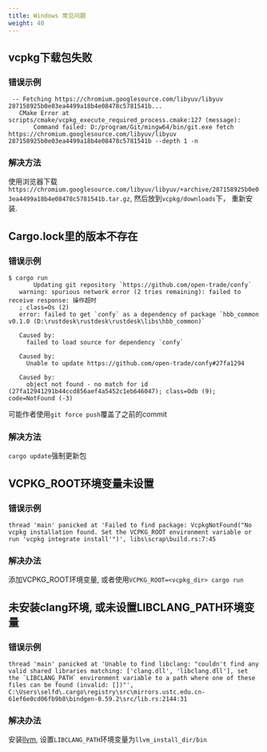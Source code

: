 ```yaml
---
title: Windows 常见问题
weight: 40
---
```


## vcpkg下载包失败
### 错误示例
```
 -- Fetching https://chromium.googlesource.com/libyuv/libyuv 287158925b0e03ea4499a18b4e08478c5781541b...
   CMake Error at scripts/cmake/vcpkg_execute_required_process.cmake:127 (message):
       Command failed: D:/program/Git/mingw64/bin/git.exe fetch https://chromium.googlesource.com/libyuv/libyuv 287158925b0e03ea4499a18b4e08478c5781541b --depth 1 -n
```
### 解决方法
使用浏览器下载`https://chromium.googlesource.com/libyuv/libyuv/+archive/287158925b0e03ea4499a18b4e08478c5781541b.tar.gz`,  然后放到`vcpkg/downloads`下， 重新安装.



## Cargo.lock里的版本不存在
### 错误示例
```
$ cargo run
       Updating git repository `https://github.com/open-trade/confy`
   warning: spurious network error (2 tries remaining): failed to receive response: 操作超时
   ; class=Os (2)
   error: failed to get `confy` as a dependency of package `hbb_common v0.1.0 (D:\rustdesk\rustdesk\rustdesk\libs\hbb_common)`

   Caused by:
     failed to load source for dependency `confy`

   Caused by:
     Unable to update https://github.com/open-trade/confy#27fa1294

   Caused by:
     object not found - no match for id (27fa12941291b44ccd856aef4a5452c1eb646047); class=Odb (9); code=NotFound (-3)
```
可能作者使用`git force push`覆盖了之前的commit
### 解决方法
`cargo update`强制更新包



## VCPKG_ROOT环境变量未设置
### 错误示例
```
thread 'main' panicked at 'Failed to find package: VcpkgNotFound("No vcpkg installation found. Set the VCPKG_ROOT environment variable or run 'vcpkg integrate install'")', libs\scrap\build.rs:7:45
```
### 解决办法
添加VCPKG_ROOT环境变量, 或者使用`VCPKG_ROOT=<vcpkg_dir> cargo run`



## 未安装clang环境, 或未设置LIBCLANG_PATH环境变量
### 错误示例
```
thread 'main' panicked at 'Unable to find libclang: "couldn't find any valid shared libraries matching: ['clang.dll', 'libclang.dll'], set the `LIBCLANG_PATH` environment variable to a path where one of these files can be found (invalid: [])"', C:\Users\selfd\.cargo\registry\src\mirrors.ustc.edu.cn-61ef6e0cd06fb9b8\bindgen-0.59.2\src/lib.rs:2144:31
```
### 解决办法
安装[llvm](https://releases.llvm.org/download.html), 设置`LIBCLANG_PATH`环境变量为`llvm_install_dir/bin`
